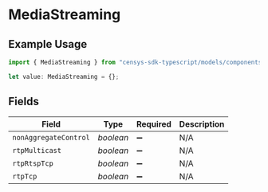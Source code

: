 # MediaStreaming

## Example Usage

```typescript
import { MediaStreaming } from "censys-sdk-typescript/models/components";

let value: MediaStreaming = {};
```

## Fields

| Field                 | Type                  | Required              | Description           |
| --------------------- | --------------------- | --------------------- | --------------------- |
| `nonAggregateControl` | *boolean*             | :heavy_minus_sign:    | N/A                   |
| `rtpMulticast`        | *boolean*             | :heavy_minus_sign:    | N/A                   |
| `rtpRtspTcp`          | *boolean*             | :heavy_minus_sign:    | N/A                   |
| `rtpTcp`              | *boolean*             | :heavy_minus_sign:    | N/A                   |